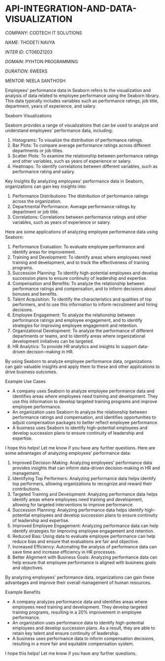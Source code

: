 # API-INTEGRATION-AND-DATA-VISUALIZATION

*COMPANY*: CODTECH IT SOLUTIONS

*NAME*: THODETI NAVYA

*INTER ID*: CT06DZ1203

*DOMAIN*: PYHTON PROGRAMMING

*DURATION*: 6WEEKS

*MENTOR*: NEELA SANTHOSH

Employees' performance data in Seaborn refers to the visualization and analysis of data related to employee performance using the Seaborn library. This data typically includes variables such as performance ratings, job title, department, years of experience, and salary.

Seaborn Visualizations

Seaborn provides a range of visualizations that can be used to analyze and understand employees' performance data, including:
1. Histograms: To visualize the distribution of performance ratings.
2. Bar Plots: To compare average performance ratings across different departments or job titles.
3. Scatter Plots: To examine the relationship between performance ratings and other variables, such as years of experience or salary.
4. Heatmaps: To identify correlations between different variables, such as performance rating and salary.

Key Insights
By analyzing employees' performance data in Seaborn, organizations can gain key insights into:

1. Performance Distributions: The distribution of performance ratings across the organization.
2. Departmental Performance: Average performance ratings by department or job title.
3. Correlations: Correlations between performance ratings and other variables, such as years of experience or salary.

Here are some applications of analyzing employee performance data using Seaborn:

1. Performance Evaluation: To evaluate employee performance and identify areas for improvement.
2. Training and Development: To identify areas where employees need training and development, and to track the effectiveness of training programs.
3. Succession Planning: To identify high-potential employees and develop succession plans to ensure continuity of leadership and expertise.
4. Compensation and Benefits: To analyze the relationship between performance ratings and compensation, and to inform decisions about bonuses and benefits.
5. Talent Acquisition: To identify the characteristics and qualities of top performers, and to use this information to inform recruitment and hiring decisions.
6. Employee Engagement: To analyze the relationship between performance ratings and employee engagement, and to identify strategies for improving employee engagement and retention.
7. Organizational Development: To analyze the performance of different departments or teams, and to identify areas where organizational development initiatives can be targeted.
8. HR Analytics: To provide HR analytics and insights to support data-driven decision-making in HR.

By using Seaborn to analyze employee performance data, organizations can gain valuable insights and apply them to these and other applications to drive business outcomes.

Example Use Cases

- A company uses Seaborn to analyze employee performance data and identifies areas where employees need training and development. They use this information to develop targeted training programs and improve employee performance.
- An organization uses Seaborn to analyze the relationship between performance ratings and compensation, and identifies opportunities to adjust compensation packages to better reflect employee performance.
- A business uses Seaborn to identify high-potential employees and develop succession plans to ensure continuity of leadership and expertise.

I hope this helps! Let me know if you have any further questions.
Here are some advantages of analyzing employees' performance data:

1. Improved Decision-Making: Analyzing employees' performance data provides insights that can inform data-driven decision-making in HR and management.
2. Identifying Top Performers: Analyzing performance data helps identify top performers, allowing organizations to recognize and reward their contributions.
3. Targeted Training and Development: Analyzing performance data helps identify areas where employees need training and development, allowing for targeted interventions to improve performance.
4. Succession Planning: Analyzing performance data helps identify high-potential employees and develop succession plans to ensure continuity of leadership and expertise.
5. Improved Employee Engagement: Analyzing performance data can help identify strategies for improving employee engagement and retention.
6. Reduced Bias: Using data to evaluate employee performance can help reduce bias and ensure that evaluations are fair and objective.
7. Increased Efficiency: Automating the analysis of performance data can save time and increase efficiency in HR processes.
8. Better Alignment with Business Goals: Analyzing performance data can help ensure that employee performance is aligned with business goals and objectives.

By analyzing employees' performance data, organizations can gain these advantages and improve their overall management of human resources.

Example Benefits

- A company analyzes performance data and identifies areas where employees need training and development. They develop targeted training programs, resulting in a 20% improvement in employee performance.
- An organization uses performance data to identify high-potential employees and develop succession plans. As a result, they are able to retain key talent and ensure continuity of leadership.
- A business uses performance data to inform compensation decisions, resulting in a more fair and equitable compensation system.

I hope this helps! Let me know if you have any further questions.


